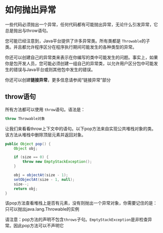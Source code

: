 # 如何抛出异常
一些代码必须抛出一个异常，任何代码都有可能抛出异常，无论什么引发异常，它总是抛出与throw语句。

您可能已经注意到，Java平台提供了许多异常类。所有类都是 `Throwable`的子类。并且都允许程序区分在程序执行期间可能发生的各种类型的异常。

你还可以创建自己的异常类来表示在你编写的类中可能发生的问题。事实上，如果你是包开发人员，您可能必须创建一组自己的异常类，以允许用户区分包中可能发生的错误与Java平台或则其他包中发生的错误。

你还可以创建**链接异常**，更多信息请参阅“链接异常”部分

## throw语句
所有方法都可以使用 `throw`语句。语法是：
```java
throw Throwable对象
```

让我们来看看throw上下文中的语句。以下pop方法来自实现公共堆栈对象的类。该方法从堆栈中删除顶层元素并返回对象。

```java
public Object pop() {
    Object obj;

    if (size == 0) {
        throw new EmptyStackException();
    }

    obj = objectAt(size - 1);
    setObjectAt(size - 1, null);
    size--;
    return obj;
}
```

该pop方法查看堆栈上是否有元素，没有则抛出一个异常对象，你需要记住的是：只可以抛出java.lang.Throwable的实例

请注意：pop方法的声明不包含`throws`子句。`EmptyStackException`是非检查异常。因此pop方法可以不声明它
